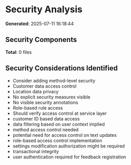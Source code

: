 # Security Analysis

**Generated**: 2025-07-11 16:18:44

## Security Components

**Total**: 0 files

## Security Considerations Identified

- Consider adding method-level security
- Customer data access control
- Location data privacy
- No explicit security measures visible
- No visible security annotations
- Role-based rule access
- Should verify access control at service layer
- customer ID based data access
- data filtering based on user context implied
- method access control needed
- potential need for access control on text updates
- role-based access control implementation
- settings modification authorization might be required
- transactional integrity
- user authentication required for feedback registration


